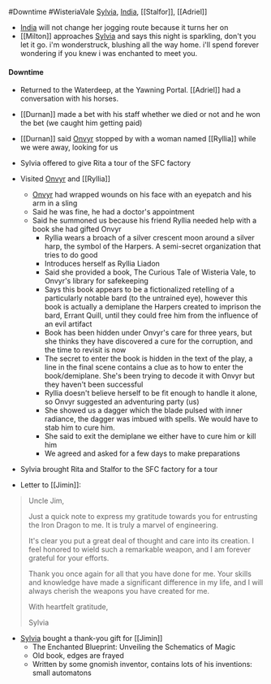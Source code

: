 #Downtime #WisteriaVale 
[Sylvia](PCs/Past/Sylvia.md), [India](PCs/Current/India.md), [[Stalfor]], [[Adriel]]

- [India](PCs/Current/India.md) will not change her jogging route because it turns her on
- [[Milton]] approaches [Sylvia](PCs/Past/Sylvia.md) and says this night is sparkling, don't you let it go. i'm wonderstruck, blushing all the way home. i'll spend forever wondering if you knew i was enchanted to meet you.

#### Downtime
- Returned to the Waterdeep, at the Yawning Portal. [[Adriel]] had a conversation with his horses.
- [[Durnan]] made a bet with his staff whether we died or not and he won the bet (we caught him getting paid)
- [[Durnan]] said [Onvyr](NPCs/Living/Onvyr.md) stopped by with a woman named [[Ryllia]] while we were away, looking for us
- Sylvia offered to give Rita a tour of the SFC factory
- Visited [Onvyr](NPCs/Living/Onvyr.md) and [[Ryllia]]
	- [Onvyr](NPCs/Living/Onvyr.md) had wrapped wounds on his face with an eyepatch and his arm in a sling
	- Said he was fine, he had a doctor's appointment
	- Said he summoned us because his friend Ryllia needed help with a book she had gifted Onvyr
		- Ryllia wears a broach of a silver crescent moon around a silver harp, the symbol of the  Harpers. A semi-secret organization that tries to do good 
		- Introduces herself as Ryllia Liadon
		- Said she provided a book, The Curious Tale of Wisteria Vale, to Onvyr's library for safekeeping
		- Says this book appears to be a fictionalized retelling of a particularly notable bard (to the untrained eye), however this book is actually a demiplane the Harpers created to imprison the bard, Errant Quill, until they could free him from the influence of an evil artifact
		- Book has been hidden under Onvyr's care for three years, but she thinks they have discovered a cure for the corruption, and the time to revisit is now
		- The secret to enter the book is hidden in the text of the play, a line in the final scene contains a clue as to how to enter the book/demiplane. She's been trying to decode it with Onvyr but they haven't been successful
		- Ryllia doesn't believe herself to be fit enough to handle it alone, so Onvyr suggested an adventuring party (us)
		- She showed us a dagger which the blade pulsed with inner radiance, the dagger was imbued with spells. We would have to stab him to cure him.
		- She said to exit the demiplane we either have to cure him or kill him
		- We agreed and asked for a few days to make preparations
- Sylvia brought Rita and Stalfor to the SFC factory for a tour

- Letter to [[Jimin]]:
> Uncle Jim,
> 
> Just a quick note to express my gratitude towards you for entrusting the Iron Dragon to me. It is truly a marvel of engineering.
> 
> It's clear you put a great deal of thought and care into its creation. I feel honored to wield such a remarkable weapon, and I am forever grateful for your efforts.
> 
> Thank you once again for all that you have done for me. Your skills and knowledge have made a significant difference in my life, and I will always cherish the weapons you have created for me.
> 
> With heartfelt gratitude,
> 
> Sylvia

- [Sylvia](PCs/Past/Sylvia.md) bought a thank-you gift for [[Jimin]]
	- The Enchanted Blueprint: Unveiling the Schematics of Magic
	- Old book, edges are frayed
	- Written by some gnomish inventor, contains lots of his inventions: small automatons

